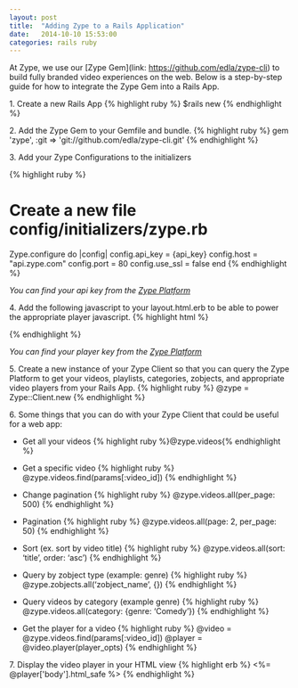 ```yaml
---
layout: post
title:  "Adding Zype to a Rails Application"
date:   2014-10-10 15:53:00
categories: rails ruby
---
```

At Zype, we use our [Zype Gem](link: https://github.com/edla/zype-cli) to
build fully branded video experiences on the web. Below is a step-by-step
guide for how to integrate the Zype Gem into a Rails App.

1\. Create a new Rails App
{% highlight ruby %}
  $rails new
{% endhighlight %}

2\. Add the Zype Gem to your Gemfile and bundle.
  {% highlight ruby %}
    gem 'zype', :git => 'git://github.com/edla/zype-cli.git'
  {% endhighlight %}

3\. Add your Zype Configurations to the initializers

  {% highlight ruby %}
  # Create a new file config/initializers/zype.rb

  Zype.configure do |config|
    config.api_key = {api_key}
    config.host    =  "api.zype.com"
    config.port    =  80
    config.use_ssl = false
  end
  {% endhighlight %}


*You can find your api key from the [Zype Platform](http://admin.zype.com/site/api)*

4\. Add the following javascript to your layout.html.erb to be able to power the appropriate player javascript.
{% highlight html %}
<script type="text/javascript" src="http://api.zype.com/player.js"></script>
<script type="text/javascript"> zype.player_key = {player_key};</script>
{% endhighlight %}

*You can find your player key from the [Zype Platform](http://admin.zype.com/site/api)*

5\. Create a new instance of your Zype Client so that you can query the Zype Platform
to get your videos, playlists, categories, zobjects, and appropriate video players
from your Rails App.
{% highlight ruby %}
@zype = Zype::Client.new
{% endhighlight %}


6\. Some things that you can do with your Zype Client that could be useful for a web app:

- Get all your videos
{% highlight ruby %}@zype.videos{% endhighlight %}

- Get a specific video
{% highlight ruby %}
@zype.videos.find(params[:video_id])
{% endhighlight %}


- Change pagination
{% highlight ruby %}
@zype.videos.all(per_page: 500)
{% endhighlight %}

- Pagination
{% highlight ruby %}
@zype.videos.all(page: 2, per_page: 50)
{% endhighlight %}

- Sort (ex. sort by video title)
{% highlight ruby %}
@zype.videos.all(sort: ‘title’, order: ‘asc’)
{% endhighlight %}

- Query by zobject type (example: genre)
{% highlight ruby %}
@zype.zobjects.all(‘zobject_name’, {})
{% endhighlight %}

- Query videos by category (example genre)
{% highlight ruby %}
@zype.videos.all(category: {genre: ‘Comedy’})
{% endhighlight %}


- Get the player for a video
{% highlight ruby %}
@video = @zype.videos.find(params[:video_id])
@player = @video.player(player_opts)
{% endhighlight %}

7\. Display the video player in your HTML view
{% highlight erb %}
<%= @player['body'].html_safe %>
{% endhighlight %}
